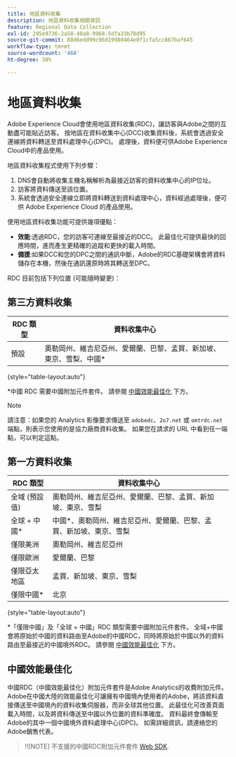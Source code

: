 ```yaml
---
title: 地區資料收集
description: 地區資料收集相關資訊
feature: Regional Data Collection
exl-id: 295e9736-2a58-48a8-9968-5dfa33b70d95
source-git-commit: 88d6edd99c96d19980464e0f1cfa5cc867baf645
workflow-type: tm+mt
source-wordcount: '468'
ht-degree: 38%

---
```


# 地區資料收集

Adobe Experience Cloud會使用地區資料收集(RDC)，讓訪客與Adobe之間的互動盡可能貼近訪客。 按地區在資料收集中心(DCC)收集資料後，系統會透過安全連線將資料轉送至資料處理中心(DPC)。 處理後，資料便可供Adobe Experience Cloud中的產品使用。

地區資料收集程式使用下列步驟：

1. DNS會自動將收集主機名稱解析為最接近訪客的資料收集中心的IP位址。
1. 訪客將資料傳送至該位置。
1. 系統會透過安全連線立即將資料轉送到資料處理中心，資料經過處理後，便可供 Adobe Experience Cloud 的產品使用。

使用地區資料收集功能可提供幾項優點：

* **效能**:透過RDC，您的訪客可連線至最接近的DCC。 此最佳化可提供最快的回應時間，進而產生更精確的追蹤和更快的載入時間。
* **備援**:如果DCC和您的DPC之間的通訊中斷，Adobe的RDC基礎架構會將資料儲存在本機，然後在通訊還原時將其轉送至DPC。

RDC 目前包括下列位置 (可能隨時變更)：

## 第三方資料收集

| RDC 類型 | 資料收集中心 |
| --- | --- |
| 預設 | 奧勒岡州、維吉尼亞州、愛爾蘭、巴黎、孟買、新加坡、東京、雪梨、中國* |

{style=&quot;table-layout:auto&quot;}

*中國 RDC 需要中國附加元件套件。 請參閱 [中國效能最佳化](#china-performance-optimization) 下方。

>[!NOTE]
>
>請注意：如果您的 Analytics 影像要求傳送至 `adobedc`、`2o7.net` 或 `omtrdc.net` 端點，則表示您使用的是協力廠商資料收集。 如果您在請求的 URL 中看到任一端點，可以判定這點。

## 第一方資料收集

| RDC 類型 | 資料收集中心 |
| --- | --- |
| 全域 (預設值) | 奧勒岡州、維吉尼亞州、愛爾蘭、巴黎、孟買、新加坡、東京、雪梨 |
| 全球 + 中國* | 中國*、奧勒岡州、維吉尼亞州、愛爾蘭、巴黎、孟買、新加坡、東京、雪梨 |
| 僅限美洲 | 奧勒岡州、維吉尼亞州 |
| 僅限歐洲 | 愛爾蘭、巴黎 |
| 僅限亞太地區 | 孟買、新加坡、東京、雪梨 |
| 僅限中國* | 北京 |

{style=&quot;table-layout:auto&quot;}

*「僅限中國」及「全球 + 中國」RDC 類型需要中國附加元件套件。 全域+中國會將原始於中國的資料路由至Adobe的中國RDC，同時將原始於中國以外的資料路由至最接近的中國境外RDC。 請參閱 [中國效能最佳化](#china-performance-optimization) 下方。

## 中國效能最佳化

中國RDC（中國效能最佳化）附加元件套件是Adobe Analytics的收費附加元件。 Adobe在中國大陸的效能最佳化可讓擁有中國境內使用者的Adobe，將該資料直接傳送至中國境內的資料收集伺服器，而非全球其他位置。 此最佳化可改善頁面載入時間，以及將資料傳送至中國以外位置的資料準確度。 資料最終會傳輸至Adobe的其中一個中國境外資料處理中心(DPC)。 如需詳細資訊，請連絡您的Adobe銷售代表。

>!![NOTE]
不支援的中國RDC附加元件套件 [Web SDK](/help/implement/aep-edge/overview.md).

